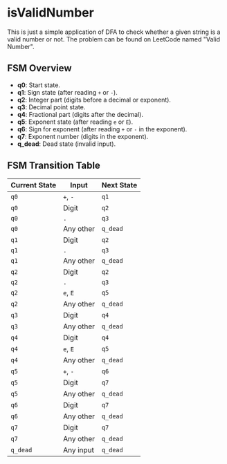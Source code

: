 # isValidNumber
This is just a simple application of DFA to check whether a given string is a valid number or not. The problem can be found on LeetCode named "Valid Number".

## FSM Overview
- **q0**: Start state.
- **q1**: Sign state (after reading `+` or `-`).
- **q2**: Integer part (digits before a decimal or exponent).
- **q3**: Decimal point state.
- **q4**: Fractional part (digits after the decimal).
- **q5**: Exponent state (after reading `e` or `E`).
- **q6**: Sign for exponent (after reading `+` or `-` in the exponent).
- **q7**: Exponent number (digits in the exponent).
- **q_dead**: Dead state (invalid input).

## FSM Transition Table

| Current State | Input          | Next State  |
|----------------|----------------|--------------|
| `q0`           | `+`, `-`       | `q1`        |
| `q0`           | Digit          | `q2`        |
| `q0`           | `.`            | `q3`        |
| `q0`           | Any other      | `q_dead`    |
| `q1`           | Digit          | `q2`        |
| `q1`           | `.`            | `q3`        |
| `q1`           | Any other      | `q_dead`    |
| `q2`           | Digit          | `q2`        |
| `q2`           | `.`            | `q3`        |
| `q2`           | `e`, `E`       | `q5`        |
| `q2`           | Any other      | `q_dead`    |
| `q3`           | Digit          | `q4`        |
| `q3`           | Any other      | `q_dead`    |
| `q4`           | Digit          | `q4`        |
| `q4`           | `e`, `E`       | `q5`        |
| `q4`           | Any other      | `q_dead`    |
| `q5`           | `+`, `-`       | `q6`        |
| `q5`           | Digit          | `q7`        |
| `q5`           | Any other      | `q_dead`    |
| `q6`           | Digit          | `q7`        |
| `q6`           | Any other      | `q_dead`    |
| `q7`           | Digit          | `q7`        |
| `q7`           | Any other      | `q_dead`    |
| `q_dead`       | Any input      | `q_dead`    |
